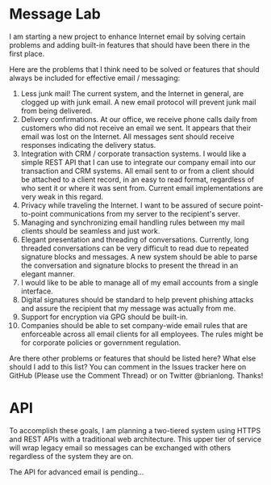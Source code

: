 Message Lab
===========
I am starting a new project to enhance Internet email by solving certain problems and adding built-in features that should have been there in the first place.

Here are the problems that I think need to be solved or features that should always be included for effective email / messaging:

1. Less junk mail! The current system, and the Internet in general, are clogged up with junk email. A new email protocol will prevent junk mail from being delivered.
2. Delivery confirmations. At our office, we receive phone calls daily from customers who did not receive an email we sent. It appears that their email was lost on the Internet. All messages sent should receive responses indicating the delivery status.
3. Integration with CRM / corporate transaction systems. I would like a simple REST API that I can use to integrate our company email into our transaction and CRM systems. All email sent to or from a client should be attached to a client record, in an easy to read format, regardless of who sent it or where it was sent from. Current email implementations are very weak in this regard.
4. Privacy while traveling the Internet. I want to be assured of secure point-to-point communications from my server to the recipient's server.
5. Managing and synchronizing email handling rules between my mail clients should be seamless and just work.
6. Elegant presentation and threading of conversations. Currently, long threaded conversations can be very difficult to read due to repeated signature blocks and messages. A new system should be able to parse the conversation and signature blocks to present the thread in an elegant manner.
7. I would like to be able to manage all of my email accounts from a single interface.
8. Digital signatures should be standard to help prevent phishing attacks and assure the recipient that my message was actually from me.
9. Support for encryption via GPG should be built-in.
10. Companies should be able to set company-wide email rules that are enforceable across all email clients for all employees. The rules might be for corporate policies or government regulation.

Are there other problems or features that should be listed here? What else should I add to this list? You can comment in the Issues tracker here on GitHub (Please use the Comment Thread) or on Twitter @brianlong. Thanks!

API
==================
To accomplish these goals, I am planning a two-tiered system using HTTPS and REST APIs with a traditional web architecture. This upper tier of service will wrap legacy email so messages can be exchanged with others regardless of the system they are on.

The API for advanced email is pending...
